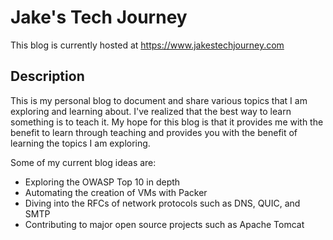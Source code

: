 # Jake's Tech Journey

This blog is currently hosted at https://www.jakestechjourney.com

## Description


This is my personal blog to document and share various topics that I am exploring and learning about. I've realized that the best way to learn something is to teach it. My hope for this blog is that it provides me with the benefit to learn through teaching and provides you with the benefit of learning the topics I am exploring. 

Some of my current blog ideas are:
- Exploring the OWASP Top 10 in depth
- Automating the creation of VMs with Packer
- Diving into the RFCs of network protocols such as DNS, QUIC, and SMTP
- Contributing to major open source projects such as Apache Tomcat
